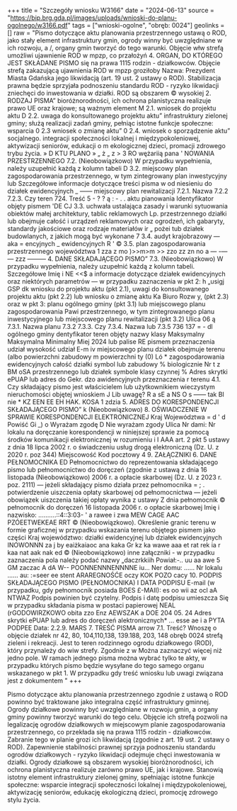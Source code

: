 +++
title = "Szczegóły wniosku W3166"
date = "2024-06-13"
source = "https://bip.brg.gda.pl/images/uploads/wnioski-do-planu-ogolnego/w3166.pdf"
tags = ["wnioski-ogolne", "obręb: 0024"]
geolinks = []
raw = "Pismo dotyczące aktu planowania przestrzennego ustawą o ROD, jako stały element infrastruktury gmin, ogrody winny być uwzględniane w ich rozwoju, a /, organy gmin tworzyć do tego warunki. Objęcie włw strefą umożliwi ujawnienie ROD w mpzp, co przałożyń 4. ORGAN, DO KTÓREGO JEST SKŁADANE PISMO się na prawa 1115 rodzin - działkowców. Objęcie strefą zakazującą ujawnienia ROD w mpzp groziłoby Nazwa: Prezydent Miasta Gdańska jego likwidacją (art. 19 ust. 2 ustawy o ROD). Stabilizacja prawna będzie sprzyjała podnoszeniu standardu ROD - ryzyko likwidacji zniechęci do inwestowania w działki. ROD są obszarem © wysokiej 2. RODZAJ PISMA” bioróżnorodności, ich ochrona planistyczna realizuje prawo UE oraz krajowe; są ważnym element M 2.1. wniosek do projektu aktu D 2.2. uwaga do konsultowanego projektu aktu” infrastruktury zielonej gminy; służą realizacji zadań gminy, pełniąc istotne funkcje społeczne: wsparcia 0 2.3 wniosek o zmianę aktu” 0 2.4. wniosek o sporządzenie aktu” socjalnego. integracji społeczności lokalnej i międzypokoleniowej, aktywizacji seniorów, edukacji o m ekologicznej dzieci, promacji zdrowego trybu życia. » D KTU PLANO » „ ż „ z > 3 RO wężariią pana ' NOWANIA PRZESTRZENNEGO 7.2. (Nieobowiązkowo) W przypadku wypełnienia, należy uzupełnić każdą z kolumn tabeli D 3.2. miejscowy plan zagospodarowania przestrzennego, w tym zintegrowany plan inwestycyjny lub Szczegółowe informacje dotyczące treści pisma w od niesieniu do działek ewidencyjnych _  _——_ miejscowy plan rewitalizacji 7.2.1. Nazwa 7.2.2 7.2.3. Czy teren  724. Treść 5 - ? ? ą : - . . aktu pianowania Identyfikator objęty pismem 'DE  CJ 3.3. uchwała ustalająca zasady i warunki sytuowania obiektów małej architektury, tablic reklamowych Lp.  przestrzennego  działki lub obejmuje całość  i urządzeń reklamowych oraz ogrodzeń, ich gabaryty, standardy jakościowe oraz rodzaje materiałów  ir „ pożei tub działek  budowlanych, z jakich mogą być wykonane 7 3.4. audyt krajobrazowy — aka = encyjnych _ ewidencyjnych  R ' © 3.5. plan zagospodarowania przestrzennego województwa  1     zza z mo )>>m>m >> zzo zz zn no  a — -— — zzz ——— 4. DANE SKŁADAJĄCEGO PISMO” 7.3. (Nieobowiązkowo) W przypadku wypełnienia, należy uzupełnić każdą z kolumn tabeli. Szczegółowe Imię i NE <<$ a informacje dotyczące działek ewidencyjnych oraz niektórych parametrów — w przypadku zaznaczenia w pkt 2: h „usigj GSP dk  wniosku do projektu aktu (pkt 2.1), uwagi do konsultowanego projektu aktu (pkt 2.2) lub wniosku o zmianę aktu Ka Biuro Rozw y, (pkt 2.3) oraz w pkt 3: planu ogólnego gminy (pkt 3.1) lub miejscowego planu zagospodarowania Pawi  przestrzennego, w tym zintegrowanego planu inwestycyjnego lub miejscowego planu rewitalizacji (pkt 3.2) Ulica 06  ą   7.3.1. Nazwa planu  7.3.2  7.3.3. Czy  7.3.4. Nazwa lub  7.3.5 736 137  = - dl   ogólnego gminy dentyfikator teren objęty nazwy klasy  Maksymalny Maksymalna Minimalny  Miej 2024   lub palise RE  pismem  przeznaczenia  udział  wysokość  udział  E-m  iv  miejscowego planu  działek  obejmuje terenu (albo powierzchni zabudowy m powierzchni ty (0) Ló * zagospodarowania  ewidencyjnych  całość działki  symbol lub zabudowy %   biologicznie Nr t z BM oSA   przestrzennego lub działek symbole klasy czynnej %  Adres skrytki ePUAP lub adres do Gekr. dzo    awidencyjnych  przeznaczenia    r terenu   4.1. Czy składający pismo jest właścicielem lub użytkownikiem wieczystym nieruchomości objętej wnioskiem J      Lib uwagę? R a sE a NS O s —— tak BI nie *     KZ EEN  EE EH HAK. KOSA 1 zdzia 5. ADRES DO KORESPONDENCJI SKŁADAJĄCEGO PISMO” k (Nieobowiązkowo)  8. OŚWIADCZENIE W SPRAWIE KORESPONDENCJI ELEKTRONICZNEJ Kraj Województwa = d ' d Powiść Gi _) o Wyrażam zgodę D Nie wyrażam zgody Ulica Nr dami: Nr lokalu na doręczanie korespondencji w niniejszej sprawie za pomocą środków komunikacji elektronicznej w rozumieniu i I AAA art. 2 pkt 5 ustawy z dnia 18 lipca 2002 r. o świadczeniu usług drogą elektroniczną (Dz. U. z 2020 r. poz 344) Miejscowość Kod pocztowy 4 9. ZAŁĄCZNIKI 6. DANE PEŁNOMOCNIKA ED Pełnomocnictwo do reprezentowania składającego pismo lub pełnomocnictwo do doręczeń (zgodnie z ustawą z dnia 16 listopada (Nieobowiązkowo) 2006 r. a opłacie skarbowej (Dz. U. z 2023 r. poz. 2111) — jeżeli składający pismo działa przez pełnomocnika  = ; . potwierdzenie uiszczenia opłaty skarbowej od pełnomocnictwa — jeżeli obowiązek uiszczenia takiej opłaty wynika z ustawy Z dnia  pełnomocnik © pełnomocnik do doręczeń 16 listopada 2006 r. o opłacie skarbowej Imię i nazwisko: ..........::4::3:03- ' a rawee i zwa MEW CAGE AAC PZÓEETWEKEAE RRT ©  (Nieobowiązkowo). Określenie granic terenu w formie graficznej w przypadku wskazania terenu objętego pismem jako części Kraj województwo: działki ewidencyjnej lub działek ewidencyjnych INOWONNN za j by eaiżkaiaoc ana kaka Gr kz ka wawe aaa et rat rek ia r kaa nat aak nak ed © (Nieobowiązkowo) inne załączniki - w przypadku zaznaczenia pola należy podać nazwy „daczrkkiih Powiał:-.. uu aa awe 5 GM zaczac A dA W-- POONNENNNENNNNE iu... Ner domu: ...... Nr lokalu ...... au: :=seer ee stent ARAREGNOŚĆE oczy KOK POZO cacy 10. PODPIS SKŁADAJĄCEGO PISMO (PEŁNOMOCNIKA) I DATA PODPISU E-mail (w przypadku, gdy pełnomocnik posiada BOES £-MAII): es oo wii az ocl aA NTWAZ Podpis powinien być czytelny. Podpis i datę podpisu umieszcza Się w przypadku składania pisma w postaci papierowej NEAL (rGODOWIRZKOWO obita zzo Enz AEWSZAK a DOE 204 05. 24 Adres skrytki ePUAP lub adres do doręczeń alektronicznych* ... esse ae i a PYTA PODPEE Data: 2.2.9. MARS 7. TREŚĆ PISMA arrow 7.1. Treść? Wnoszę o objęcie działek nr 42, 80, 104,110,138, 139.188, 203, 148 obręb 0024 strefą zieleni i rekreacji. Jest to teren rodzinnego ogrodu działkowego (ROD), który przynależy do wiw strefy. Zgodnie z w Można zaznaczyć więcej niż jedno pole. W ramach jednego pisma można wybrać tylko te akty, w przypadku których pismo będzie wysyłane do tego samego organu wskazanego w pkt 1. W przypadku gdy treść wniosku lub uwagi związana jest z dokumentem "
+++

Pismo dotyczące aktu planowania przestrzennego zgodnie z ustawą o ROD powinno być traktowane jako integralna część infrastruktury gminnej. Ogrody działkowe powinny być uwzględniane w rozwoju gmin, a organy gminy powinny tworzyć warunki do tego celu. Objęcie ich strefą pozwoli na legalizację ogrodów działkowych w miejscowym planie zagospodarowania przestrzennego, co przekłada się na prawa 1115 rodzin - działkowców. Zabranie tego w planie grozi ich likwidacją (zgodnie z art. 19 ust. 2 ustawy o ROD). Zapewnienie stabilności prawnej sprzyja podnoszeniu standardu ogrodów działkowych - ryzyko likwidacji odejmuje chęci inwestowania w działki. Ogrody działkowe są obszarem wysokiej bioróżnorodności, ich ochrona planistyczna realizuje zarówno prawo UE, jak i krajowe. Stanowią istotny element infrastruktury zielonej gminy, spełniając istotne funkcje społeczne: wsparcie integracji społeczności lokalnej i międzypokoleniowej, aktywizację seniorów, edukację ekologiczną dzieci, promocję zdrowego stylu życia.


